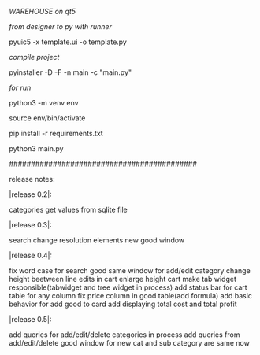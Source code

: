 *WAREHOUSE on qt5*


*from designer to py with runner*

 pyuic5 -x template.ui -o template.py

*compile project*

pyinstaller -D -F -n main -c "main.py"


*for run*

python3 -m venv env 

source env/bin/activate

pip install -r requirements.txt

python3 main.py

###########################################

release notes:


|release 0.2|:

categories 
get values from sqlite file


|release 0.3|:

search 
change resolution elements
new good window

|release 0.4|:

fix word case for search good
same window for add/edit  category
change height beetween line edits in cart
enlarge height cart
make tab widget responsible(tabwidget and tree widget in process)
add status bar for cart table for any column
fix price column in good table(add formula)
add basic behavior for add good to card
add displaying total cost and total profit


|release 0.5|:

add queries for add/edit/delete categories
in process add queries from add/edit/delete good
window for new cat and sub category are same now





